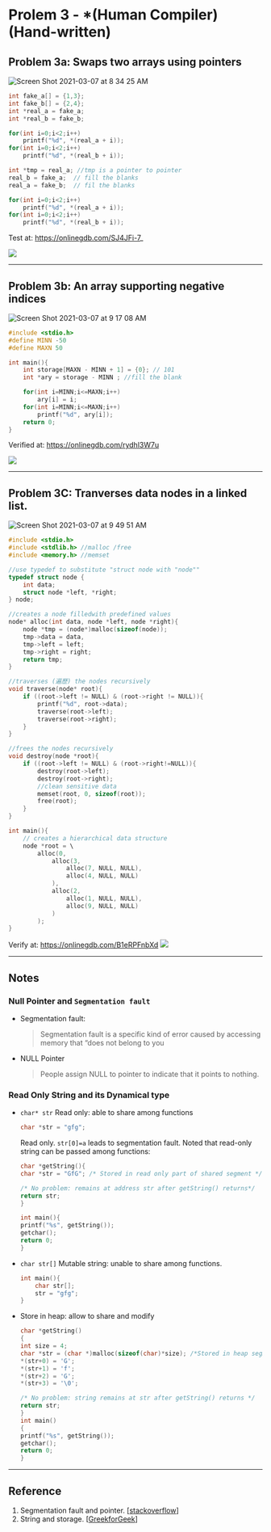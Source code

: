 # Prolem 3 - *(Human Compiler)(Hand-written)

## Problem 3a: Swaps two arrays using pointers

![Screen Shot 2021-03-07 at 8 34 25 AM](https://user-images.githubusercontent.com/29009898/110225352-efdec580-7f1f-11eb-9675-516acb605e42.png)


```c
int fake_a[] = {1,3};
int fake_b[] = {2,4};
int *real_a = fake_a;
int *real_b = fake_b;

for(int i=0;i<2;i++)
    printf("%d", *(real_a + i));
for(int i=0;i<2;i++)
    printf("%d", *(real_b + i));

int *tmp = real_a; //tmp is a pointer to pointer
real_b = fake_a;  // fill the blanks
real_a = fake_b;  // fil the blanks

for(int i=0;i<2;i++)
    printf("%d", *(real_a + i));
for(int i=0;i<2;i++)
    printf("%d", *(real_b + i));
```

Test at: https://onlinegdb.com/SJ4JFi-7_

![](img/Problem3a.png)

---

## Problem 3b: An array supporting negative indices

![Screen Shot 2021-03-07 at 9 17 08 AM](https://user-images.githubusercontent.com/29009898/110226009-f7a16880-7f25-11eb-81db-7c27eb264c33.png)

```c
#include <stdio.h>
#define MINN -50
#define MAXN 50

int main(){
    int storage[MAXN - MINN + 1] = {0}; // 101
    int *ary = storage - MINN ; //fill the blank

    for(int i=MINN;i<=MAXN;i++)
        ary[i] = i;
    for(int i=MINN;i<=MAXN;i++)
        printf("%d", ary[i]);
    return 0;
}
```
Verified at: https://onlinegdb.com/rydhl3W7u

![](img/Problem3b.png)

---

## Problem 3C: Tranverses data nodes in a linked list.


![Screen Shot 2021-03-07 at 9 49 51 AM](https://user-images.githubusercontent.com/29009898/110226462-7dbfae00-7f2a-11eb-8a42-c612afe9761c.png)

```c
#include <stdio.h>
#include <stdlib.h> //malloc /free
#include <memory.h> //memset

//use typedef to substitute "struct node with "node""
typedef struct node {
    int data;
    struct node *left, *right;
} node;

//creates a node filledwith predefined values
node* alloc(int data, node *left, node *right){
    node *tmp = (node*)malloc(sizeof(node));
    tmp->data = data,
    tmp->left = left;
    tmp->right = right;
    return tmp;
}

//traverses (遍歷) the nodes recursively
void traverse(node* root){
    if ((root->left != NULL) & (root->right != NULL)){
        printf("%d", root->data);
        traverse(root->left);
        traverse(root->right);
    }
}

//frees the nodes recursively
void destroy(node *root){
    if ((root->left != NULL) & (root->right!=NULL)){
        destroy(root->left);
        destroy(root->right);
        //clean sensitive data
        memset(root, 0, sizeof(root));
        free(root);
    }
}

int main(){
    // creates a hierarchical data structure
    node *root = \
        alloc(0,
            alloc(3,
                alloc(7, NULL, NULL),
                alloc(4, NULL, NULL)
            ),
            alloc(2,
                alloc(1, NULL, NULL),
                alloc(9, NULL, NULL)
            )
        );
}
```
Verify at: https://onlinegdb.com/B1eRPFnbXd
![](img/Problem3c.png)

---

## Notes

### Null Pointer and `Segmentation fault`

- Segmentation fault: 
    > Segmentation fault is a specific kind of error caused by accessing memory that “does not belong to you
- NULL Pointer
    > People assign NULL to pointer to indicate that it points to nothing.

### Read Only String and its Dynamical type

- `char* str` Read only: able to share among functions
    ```c
    char *str = "gfg"; 
    ```
    Read only. `str[0]=a` leads to segmentation fault. Noted that read-only string can be passed among functions:
    ```c
    char *getString(){
    char *str = "GfG"; /* Stored in read only part of shared segment */

    /* No problem: remains at address str after getString() returns*/
    return str; 
    }	 

    int main(){
    printf("%s", getString()); 
    getchar();
    return 0;
    }

    ```
- `char str[]` Mutable string: unable to share among functions.
    ```c
    int main(){
        char str[];
        str = "gfg";
    }
    ```
- Store in heap: allow to share and modify
    ```c
    char *getString()
    {
    int size = 4;
    char *str = (char *)malloc(sizeof(char)*size); /*Stored in heap segment*/
    *(str+0) = 'G'; 
    *(str+1) = 'f';  
    *(str+2) = 'G';
    *(str+3) = '\0';  
    
    /* No problem: string remains at str after getString() returns */   
    return str;  
    }     
    int main()
    {
    printf("%s", getString());  
    getchar();
    return 0;
    }
    ```

---
## Reference
1. Segmentation fault and pointer. [[stackoverflow](https://stackoverflow.com/questions/17873561/pointer-initialisation-gives-segmentation-fault)]
2. String and storage. [[GreekforGeek](https://www.geeksforgeeks.org/storage-for-strings-in-c/)]